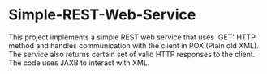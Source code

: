 # Simple-REST-Web-Service
This project implements a simple REST web service that uses 'GET' HTTP method and handles communication with the client in POX (Plain old XML). 
The service also returns certain set of valid HTTP responses to the client. The code uses JAXB to interact with XML.
